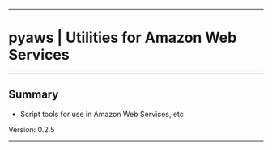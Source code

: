 * * *
# pyaws | Utilities for Amazon Web Services
* * *

## Summary

* Script tools for use in Amazon Web Services, etc

 Version: 0.2.5

* * *
